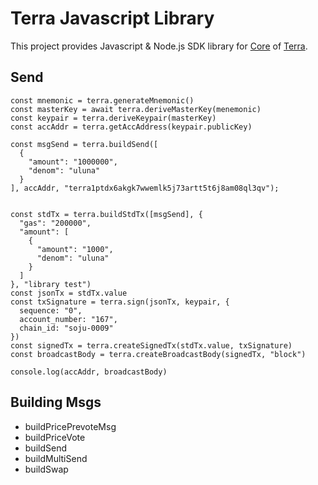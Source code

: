 # Terra Javascript Library
This project provides Javascript & Node.js SDK library for [Core](https://github.com/terra-project/core) of [Terra](https://terra.money).

## Send 
```
const mnemonic = terra.generateMnemonic()
const masterKey = await terra.deriveMasterKey(menemonic)
const keypair = terra.deriveKeypair(masterKey)
const accAddr = terra.getAccAddress(keypair.publicKey)

const msgSend = terra.buildSend([
  {
    "amount": "1000000",
    "denom": "uluna"
  }
], accAddr, "terra1ptdx6akgk7wwemlk5j73artt5t6j8am08ql3qv");


const stdTx = terra.buildStdTx([msgSend], {
  "gas": "200000",
  "amount": [
    {
      "amount": "1000",
      "denom": "uluna"
    }
  ]
}, "library test")
const jsonTx = stdTx.value
const txSignature = terra.sign(jsonTx, keypair, {
  sequence: "0",
  account_number: "167",
  chain_id: "soju-0009"
})
const signedTx = terra.createSignedTx(stdTx.value, txSignature)
const broadcastBody = terra.createBroadcastBody(signedTx, "block")

console.log(accAddr, broadcastBody)
```

## Building Msgs
* buildPricePrevoteMsg
* buildPriceVote
* buildSend
* buildMultiSend
* buildSwap